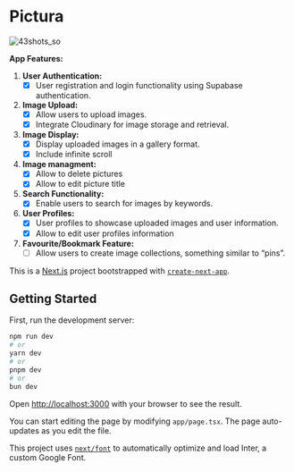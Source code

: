 # Pictura
![43shots_so](https://github.com/Huilensolis/Pictura/assets/113150193/3009a793-746f-4efc-b954-77c21348e9c8)



**App Features:**

1. **User Authentication:**
    - [x]  User registration and login functionality using Supabase authentication.
2. **Image Upload:**
    - [x]  Allow users to upload images.
    - [x]  Integrate Cloudinary for image storage and retrieval.
3. **Image Display:**
    - [x]  Display uploaded images in a gallery format.
    - [x]  Include infinite scroll
4. **Image managment:**
    - [x] Allow to delete pictures
    - [x] Allow to edit picture title
4. **Search Functionality:**
    - [x]  Enable users to search for images by keywords.
5. **User Profiles:**
    - [x]  User profiles to showcase uploaded images and user information.
    - [x]  Allow to edit user profiles information
6. **Favourite/Bookmark Feature:**
    - [ ] Allow users to create image collections, something similar to “pins”.

This is a [Next.js](https://nextjs.org/) project bootstrapped with [`create-next-app`](https://github.com/vercel/next.js/tree/canary/packages/create-next-app).

## Getting Started

First, run the development server:

```bash
npm run dev
# or
yarn dev
# or
pnpm dev
# or
bun dev
```

Open [http://localhost:3000](http://localhost:3000) with your browser to see the result.

You can start editing the page by modifying `app/page.tsx`. The page auto-updates as you edit the file.

This project uses [`next/font`](https://nextjs.org/docs/basic-features/font-optimization) to automatically optimize and load Inter, a custom Google Font.
